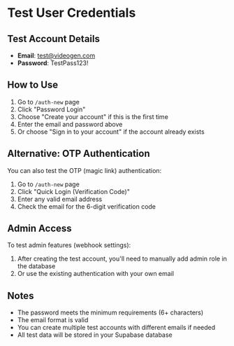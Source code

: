 # Test User Credentials

## Test Account Details
- **Email**: test@videogen.com
- **Password**: TestPass123!

## How to Use
1. Go to `/auth-new` page
2. Click "Password Login"
3. Choose "Create your account" if this is the first time
4. Enter the email and password above
5. Or choose "Sign in to your account" if the account already exists

## Alternative: OTP Authentication
You can also test the OTP (magic link) authentication:
1. Go to `/auth-new` page
2. Click "Quick Login (Verification Code)"
3. Enter any valid email address
4. Check the email for the 6-digit verification code

## Admin Access
To test admin features (webhook settings):
1. After creating the test account, you'll need to manually add admin role in the database
2. Or use the existing authentication with your own email

## Notes
- The password meets the minimum requirements (6+ characters)
- The email format is valid
- You can create multiple test accounts with different emails if needed
- All test data will be stored in your Supabase database